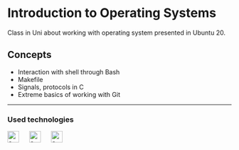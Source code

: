 # Introduction to Operating Systems
Class in Uni about working with operating system presented in Ubuntu 20. 
## Concepts
- Interaction with shell through Bash
- Makefile
- Signals, protocols in C
- Extreme basics of working with Git
---
### Used technologies
[<img align="left" width="26px" style="padding-right: 20px" alt="c++" src="https://cdn.jsdelivr.net/gh/devicons/devicon/icons/c/c-original.svg"/>][c]
[<img align="left" width="26px" style="padding-right: 20px" alt="c++" src="https://cdn.jsdelivr.net/gh/devicons/devicon/icons/bash/bash-original.svg"/>][bash]
[<img align="left" width="26px" style="padding-right: 20px" alt="c++" src="https://cdn.jsdelivr.net/gh/devicons/devicon/icons/git/git-original.svg"/>][git]

[bash]: https://en.wikipedia.org/wiki/Bash_(Unix_shell)
[c]: https://en.wikipedia.org/wiki/C_(programming_language)
[git]: https://git-scm.com